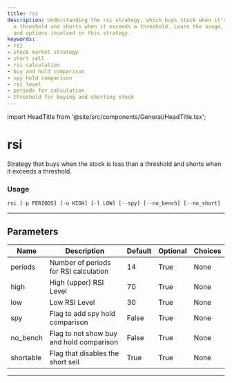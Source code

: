 ```yaml
---
title: rsi
description: Understanding the rsi strategy, which buys stock when it's less than
  a threshold and shorts when it exceeds a threshold. Learn the usage, parameters,
  and options involved in this strategy.
keywords:
- rsi
- stock market strategy
- short sell
- rsi calculation
- buy and hold comparison
- spy hold comparison
- rsi level
- periods for calculation
- threshold for buying and shorting stock
---
```


import HeadTitle from '@site/src/components/General/HeadTitle.tsx';

<HeadTitle title="rsi - Backtesting - Stocks - Reference | OpenBB Terminal Docs" />

# rsi

Strategy that buys when the stock is less than a threshold and shorts when it exceeds a threshold.

### Usage

```python
rsi [-p PERIODS] [-u HIGH] [-l LOW] [--spy] [--no_bench] [--no_short]
```

---

## Parameters

| Name | Description | Default | Optional | Choices |
| ---- | ----------- | ------- | -------- | ------- |
| periods | Number of periods for RSI calculation | 14 | True | None |
| high | High (upper) RSI Level | 70 | True | None |
| low | Low RSI Level | 30 | True | None |
| spy | Flag to add spy hold comparison | False | True | None |
| no_bench | Flag to not show buy and hold comparison | False | True | None |
| shortable | Flag that disables the short sell | True | True | None |

---
